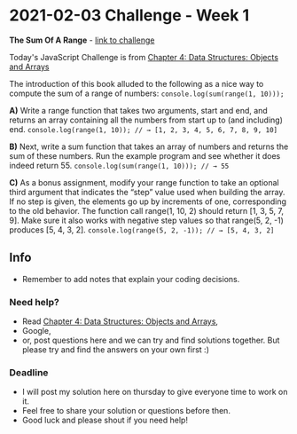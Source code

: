 # 2021-02-03 Challenge - Week 1

**The Sum Of A Range** - [link to challenge](https://eloquentjavascript.net/04_data.html#h_TcUD2vzyMe)

Today's JavaScript Challenge is from [Chapter 4: Data Structures: Objects and Arrays](https://eloquentjavascript.net/04_data.html)

The introduction of this book alluded to the following as a nice way to compute the sum of a range of numbers:
`console.log(sum(range(1, 10)));`

**A)** Write a range function that takes two arguments, start and end, and returns an array containing all the numbers from start up to (and including) end.
`console.log(range(1, 10)); // → [1, 2, 3, 4, 5, 6, 7, 8, 9, 10]`

**B)** Next, write a sum function that takes an array of numbers and returns the sum of these numbers. Run the example program and see whether it does indeed return 55.
`console.log(sum(range(1, 10))); // → 55`

**C)** As a bonus assignment, modify your range function to take an optional third argument that indicates the “step” value used when building the array. If no step is given, the elements go up by increments of one, corresponding to the old behavior. The function call range(1, 10, 2) should return [1, 3, 5, 7, 9]. Make sure it also works with negative step values so that range(5, 2, -1) produces [5, 4, 3, 2].
`console.log(range(5, 2, -1)); // → [5, 4, 3, 2]`

## Info

- Remember to add notes that explain your coding decisions.

### Need help?

- Read [Chapter 4: Data Structures: Objects and Arrays](https://eloquentjavascript.net/04_data.html),
- Google,
- or, post questions here and we can try and find solutions together. But please try and find the answers on your own first :)

### Deadline

- I will post my solution here on thursday to give everyone time to work on it.
- Feel free to share your solution or questions before then.
- Good luck and please shout if you need help!
